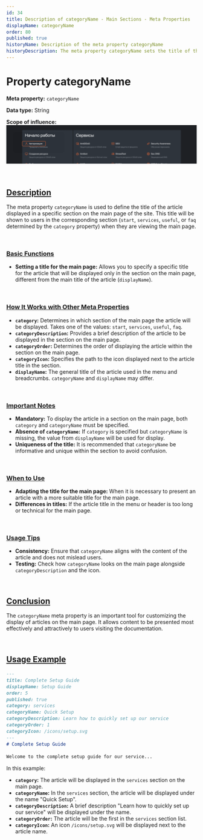 ```yaml
---
id: 34
title: Description of categoryName - Main Sections - Meta Properties
displayName: categoryName
order: 80
published: true
historyName: Description of the meta property categoryName
historyDescription: The meta property categoryName sets the title of the article to be displayed in a section on the main page, improving navigation.
---
```


# Property categoryName

**Meta property:** `categoryName`

**Data type:** String

**Scope of influence:**
![Property influence](https://raw.githubusercontent.com/SolarSpaceTech/product-documentation-content/refs/heads/main/ru/markdown/images/category-name.png)


<br/>

## [Description](description)

The meta property `categoryName` is used to define the title of the article displayed in a specific section on the main page of the site.
This title will be shown to users in the corresponding section (`start`, `services`, `useful`, or `faq` determined by the `category` property)
when they are viewing the main page.

<br/>

### [Basic Functions](basic-functions)

- **Setting a title for the main page:** Allows you to specify a specific title for the article that will be displayed only in the section
on the main page, different from the main title of the article (`displayName`).

<br/>

### [How It Works with Other Meta Properties](with-other-properties)

- **`category`:** Determines in which section of the main page the article will be displayed.
Takes one of the values: `start`, `services`, `useful`, `faq`.
- **`categoryDescription`:** Provides a brief description of the article to be displayed in the section on the main page.
- **`categoryOrder`:** Determines the order of displaying the article within the section on the main page.
- **`categoryIcon`:** Specifies the path to the icon displayed next to the article title in the section.
- **`displayName`:** The general title of the article used in the menu and breadcrumbs. `categoryName` and `displayName` may differ.

<br/>

### [Important Notes](notes)

- **Mandatory:** To display the article in a section on the main page, both `category` and `categoryName` must be specified.
- **Absence of `categoryName`:** If `category` is specified but `categoryName` is missing, the value from `displayName` will be used for display.
- **Uniqueness of the title:** It is recommended that `categoryName` be informative and unique within the section to avoid confusion.


<br/>

### [When to Use](when-to-use)

- **Adapting the title for the main page:** When it is necessary to present an article with a more suitable title for the main page.
- **Differences in titles:** If the article title in the menu or header is too long or technical for the main page.

<br/>

### [Usage Tips](advice)

- **Consistency:** Ensure that `categoryName` aligns with the content of the article and does not mislead users.
- **Testing:** Check how `categoryName` looks on the main page alongside `categoryDescription` and the icon.

<br/>

## [Conclusion](conclusion)

The `categoryName` meta property is an important tool for customizing the display of articles on the main page. It allows content to be presented
most effectively and attractively to users visiting the documentation.

<br/>

## [Usage Example](examples)

```md
---
title: Complete Setup Guide
displayName: Setup Guide
order: 5
published: true
category: services
categoryName: Quick Setup
categoryDescription: Learn how to quickly set up our service
categoryOrder: 1
categoryIcon: /icons/setup.svg
---
# Complete Setup Guide

Welcome to the complete setup guide for our service...
```

In this example:
- **`category`:** The article will be displayed in the `services` section on the main page.
- **`categoryName`:** In the `services` section, the article will be displayed under the name "Quick Setup".
- **`categoryDescription`:** A brief description "Learn how to quickly set up our service" will be displayed under the name.
- **`categoryOrder`:** The article will be the first in the `services` section list.
- **`categoryIcon`:** An icon `/icons/setup.svg` will be displayed next to the article name.
